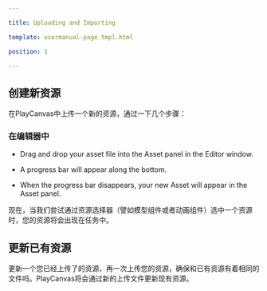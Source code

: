 ---
title: Uploading and Importing
template: usermanual-page.tmpl.html
position: 1
---

## 创建新资源

在PlayCanvas中上传一个新的资源，通过一下几个步骤：

### 在编辑器中

* Drag and drop your asset file into the Asset panel in the Editor window.
* A progress bar will appear along the bottom.
* When the progress bar disappears, your new Asset will appear in the Asset panel.

现在，当我们尝试通过资源选择器（譬如模型组件或者动画组件）选中一个资源时，您的资源将会出现在任务中。

## 更新已有资源

更新一个您已经上传了的资源，再一次上传您的资源，确保和已有资源有着相同的文件吗。PlayCanvas将会通过新的上传文件更新现有资源。


